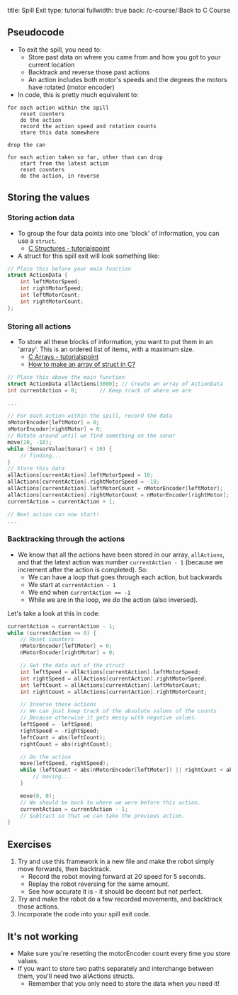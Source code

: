 title: Spill Exit
type: tutorial
fullwidth: true
back: /c-course/:Back to C Course

## Pseudocode
- To exit the spill, you need to:
    - Store past data on where you came from and how you got to your current location
    - Backtrack and reverse those past actions
    - An action includes both motor's speeds and the degrees the motors have rotated (motor encoder)
- In code, this is pretty much equivalent to:

```
for each action within the spill
    reset counters
    do the action
    record the action speed and rotation counts
    store this data somewhere

drop the can

for each action taken so far, other than can drop
    start from the latest action
    reset counters
    do the action, in reverse
```

## Storing the values
### Storing action data
- To group the four data points into one 'block' of information, you can use a `struct`. 
    - [C Structures - tutorialspoint](https://www.tutorialspoint.com/cprogramming/c_structures.htm)
- A struct for this spill exit will look something like:

```cpp
// Place this before your main function
struct ActionData {
    int leftMotorSpeed;
    int rightMotorSpeed;
    int leftMotorCount;
    int rightMotorCount;
};
```

### Storing all actions
- To store all these blocks of information, you want to put them in an 'array'. This is an ordered list of items, with a maximum size.
    - [C Arrays - tutorialspoint](https://www.tutorialspoint.com/cprogramming/c_arrays.htm)
    - [How to make an array of struct in C?](https://stackoverflow.com/a/32185804)

```cpp
// Place this above the main function
struct ActionData allActions[3000]; // Create an array of ActionData
int currentAction = 0;       // Keep track of where we are

...

// For each action within the spill, record the data
nMotorEncoder[leftMotor] = 0;
nMotorEncoder[rightMotor] = 0;
// Rotate around until we find something on the sonar
move(10, -10);
while (SensorValue[Sonar] < 10) {
    // finding...
}
// Store this data
allActions[currentAction].leftMotorSpeed = 10;
allActions[currentAction].rightMotorSpeed = -10;
allActions[currentAction].leftMotorCount = nMotorEncoder[leftMotor];
allActions[currentAction].rightMotorCount = nMotorEncoder[rightMotor];
currentAction = currentAction + 1;

// Next action can now start!
...
```

### Backtracking through the actions
- We know that all the actions have been stored in our array, `allActions`, and that the latest action was number `currentAction - 1` (because we increment after the action is completed). So:
    - We can have a loop that goes through each action, but backwards
    - We start at `currentAction - 1`
    - We end when `currentAction == -1`
    - While we are in the loop, we do the action (also inversed).

Let's take a look at this in code:

```cpp
currentAction = currentAction - 1;
while (currentAction >= 0) {
    // Reset counters
    nMotorEncoder[leftMotor] = 0;
    nMotorEncoder[rightMotor] = 0;

    // Get the data out of the struct
    int leftSpeed = allActions[currentAction].leftMotorSpeed;
    int rightSpeed = allActions[currentAction].rightMotorSpeed;
    int leftCount = allActions[currentAction].leftMotorCount;
    int rightCount = allActions[currentAction].rightMotorCount;

    // Inverse these actions
    // We can just keep track of the absolute values of the counts
    // Because otherwise it gets messy with negative values.
    leftSpeed = -leftSpeed;
    rightSpeed = -rightSpeed;
    leftCount = abs(leftCount);
    rightCount = abs(rightCount);

    // Do the action
    move(leftSpeed, rightSpeed);
    while (leftCount < abs(nMotorEncoder[leftMotor]) || rightCount < abs(nMotorEncoder[rightMotor]))) {
        // moving...
    }

    move(0, 0);
    // We should be back to where we were before this action.
    currentAction = currentAction - 1;
    // Subtract so that we can take the previous action.
}
```

## Exercises
1. Try and use this framework in a new file and make the robot simply move forwards, then backtrack. 
    - Record the robot moving forward at 20 speed for 5 seconds.
    - Replay the robot reversing for the same amount.
    - See how accurate it is - it should be decent but not perfect.
2. Try and make the robot do a few recorded movements, and backtrack those actions.
3. Incorporate the code into your spill exit code.

## It's not working
- Make sure you're resetting the motorEncoder count every time you store values.
- If you want to store two paths separately and interchange between them, you'll need two allActions structs.
    - Remember that you only need to store the data when you need it!